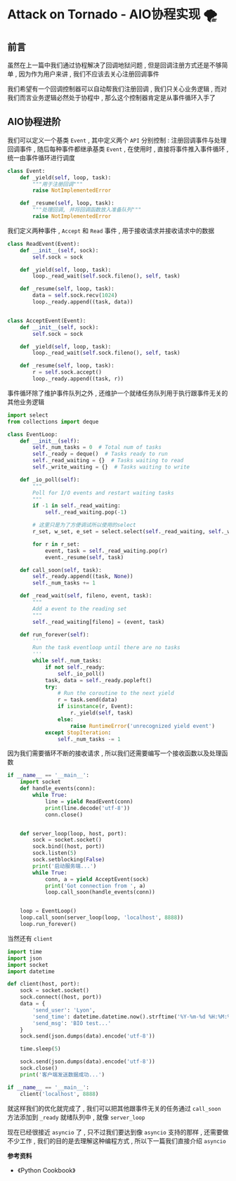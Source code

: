 # Attack on Tornado - AIO协程实现 🌪

## 前言

虽然在上一篇中我们通过协程解决了回调地狱问题 , 但是回调注册方式还是不够简单 , 因为作为用户来讲 , 我们不应该去关心注册回调事件

我们希望有一个回调控制器可以自动帮我们注册回调 , 我们只关心业务逻辑 , 而对我们而言业务逻辑必然处于协程中 , 那么这个控制器肯定是从事件循环入手了

## AIO协程进阶

我们可以定义一个基类 `Event` , 其中定义两个 `API` 分别控制 : 注册回调事件与处理回调事件 , 随后每种事件都继承基类 `Event` , 在使用时 , 直接将事件推入事件循环 , 统一由事件循环进行调度

```python
class Event:
    def _yield(self, loop, task):
        """用于注册回调"""
        raise NotImplementedError

    def _resume(self, loop, task):
        """处理回调, 并将回调函数放入准备队列"""
        raise NotImplementedError
```

我们定义两种事件 , `Accept` 和 `Read` 事件 , 用于接收请求并接收请求中的数据

```python
class ReadEvent(Event):
    def __init__(self, sock):
        self.sock = sock

    def _yield(self, loop, task):
        loop._read_wait(self.sock.fileno(), self, task)

    def _resume(self, loop, task):
        data = self.sock.recv(1024)
        loop._ready.append((task, data))


class AcceptEvent(Event):
    def __init__(self, sock):
        self.sock = sock

    def _yield(self, loop, task):
        loop._read_wait(self.sock.fileno(), self, task)

    def _resume(self, loop, task):
        r = self.sock.accept()
        loop._ready.append((task, r))
```

事件循环除了维护事件队列之外 , 还维护一个就绪任务队列用于执行跟事件无关的其他业务逻辑

```python
import select
from collections import deque

class EventLoop:
    def __init__(self):
        self._num_tasks = 0  # Total num of tasks
        self._ready = deque()  # Tasks ready to run
        self._read_waiting = {}  # Tasks waiting to read
        self._write_waiting = {}  # Tasks waiting to write

    def _io_poll(self):
        """
        Poll for I/O events and restart waiting tasks
        """
        if -1 in self._read_waiting:
            self._read_waiting.pop(-1)

        # 这里只是为了方便调试所以使用的select
        r_set, w_set, e_set = select.select(self._read_waiting, self._write_waiting, [])

        for r in r_set:
            event, task = self._read_waiting.pop(r)
            event._resume(self, task)

    def call_soon(self, task):
        self._ready.append((task, None))
        self._num_tasks += 1

    def _read_wait(self, fileno, event, task):
        """
        Add a event to the reading set
        """
        self._read_waiting[fileno] = (event, task)

    def run_forever(self):
        '''
        Run the task eventloop until there are no tasks
        '''
        while self._num_tasks:
            if not self._ready:
                self._io_poll()
            task, data = self._ready.popleft()
            try:
                # Run the coroutine to the next yield
                r = task.send(data)
                if isinstance(r, Event):
                    r._yield(self, task)
                else:
                    raise RuntimeError('unrecognized yield event')
            except StopIteration:
                self._num_tasks -= 1
```

因为我们需要循环不断的接收请求 , 所以我们还需要编写一个接收函数以及处理函数

```python
if __name__ == '__main__':
    import socket
    def handle_events(conn):
        while True:
            line = yield ReadEvent(conn)
            print(line.decode('utf-8'))
            conn.close()


    def server_loop(loop, host, port):
        sock = socket.socket()
        sock.bind((host, port))
        sock.listen(5)
        sock.setblocking(False)
        print('启动服务端...')
        while True:
            conn, a = yield AcceptEvent(sock)
            print('Got connection from ', a)
            loop.call_soon(handle_events(conn))


    loop = EventLoop()
    loop.call_soon(server_loop(loop, 'localhost', 8888))
    loop.run_forever()
```

当然还有 `client` 

```python
import time
import json
import socket
import datetime

def client(host, port):
    sock = socket.socket()
    sock.connect((host, port))
    data = {
        'send_user': 'Lyon',
        'send_time': datetime.datetime.now().strftime('%Y-%m-%d %H:%M:%S'),
        'send_msg': 'BIO test...'
    }
    sock.send(json.dumps(data).encode('utf-8'))

    time.sleep(5)

    sock.send(json.dumps(data).encode('utf-8'))
    sock.close()
    print('客户端发送数据成功...')

if __name__ == '__main__':
    client('localhost', 8888)
```

就这样我们的优化就完成了 , 我们可以把其他跟事件无关的任务通过 `call_soon` 方法添加到 `_ready` 就绪队列中 , 就像 `server_loop` 

现在已经很接近 `asyncio` 了 , 只不过我们要达到像 `asyncio` 支持的那样 , 还需要做不少工作 , 我们的目的是去理解这种编程方式 , 所以下一篇我们直接介绍 `asyncio`

**参考资料**

- 《Python Cookbook》
